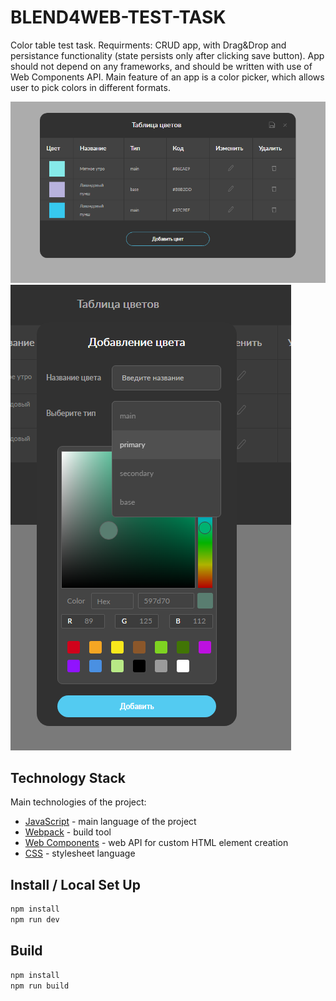 # BLEND4WEB-TEST-TASK

Color table test task.
Requirments: CRUD app, with Drag&Drop and persistance functionality (state persists only after clicking save button).
App should not depend on any frameworks, and should be written with use of Web Components API.
Main feature of an app is a color picker, which allows user to pick colors in different formats.

![Preview of the project](.assets/table-preview.png)
![Preview of the project](.assets/modal-preview.png)

## Technology Stack

Main technologies of the project:

- [JavaScript](https://developer.mozilla.org/en-US/docs/Web/JavaScript) - main language of the project
- [Webpack](https://webpack.js.org/) - build tool
- [Web Components](https://developer.mozilla.org/en-US/docs/Web/Web_Components) - web API for custom HTML element creation
- [CSS](https://developer.mozilla.org/en-US/docs/Web/CSS) - stylesheet language

## Install / Local Set Up

```sh
npm install
npm run dev
```

## Build

```sh
npm install
npm run build
```
